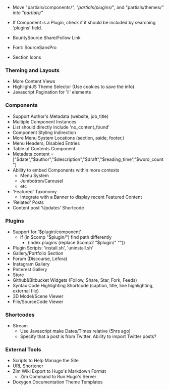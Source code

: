 
* Move "partials/components/*", "partials/plugins/*", and "partials/themes/*" into "partials/*"
* If Component is a Plugin, check if it should be included by searching 'plugins' field.
* BountySource Share/Follow Link

* Font: SourceSansPro
* Section Icons


### Theming and Layouts
* More Content Views
* HighlightJS Theme Selector (Use cookies to save the info)
* Javascript Pagination for 'li' elements


### Components
* Support Author's Metadata (website, job_title)
* Multiple Component Instances
* List should directly include 'no_content_found'
* Component Styling Indirection
* More Menu System Locations (section, aside, footer,)
* Menu Headers, Disabled Entries
* Table of Contents Component
* Metadata.content = ["$date","$author","$description","$draft","$reading_time","$word_count"]
* Ability to embed Components within more contexts
	* Menu System
	* Jumbotron/Carousel
	* etc
* 'Featured' Taxonomy
	* Integrate with a Banner to display recent Featured Content
* 'Related' Posts
* Content post 'Updates' Shortcode


### Plugins
* Support for '$plugin/component'
	* if (in $comp "$plugin/") find path differently
		* (index plugins (replace $comp2 "$plugin/" ""))
* Plugin Scripts: 'install.sh', 'uninstall.sh'
* Gallery/Portfolio Section
* Forum (Discourse, Lefora)
* Instagram Gallery
* Pinterest Gallery
* Store
* Github&Bitbucket Widgets (Follow, Share, Star, Fork, Feeds)
* Syntax Code Highlighting Shortcode (caption, title, line highlighting, external file)
* 3D Model/Scene Viewer
* File/SourceCode Viewer


### Shortcodes
* Stream
	* Use Javascript make Dates/Times relative (5hrs ago) 
	* Specify that a post is from Twitter. Ability to import Twitter posts?


### External Tools
* Scripts to Help Manage the Site
* URL Shortener
* Zim Wiki Export to Hugo's Markdown Format
	* Zim Command to Run Hugo's Server
* Doxygen Documentation Theme Templates


